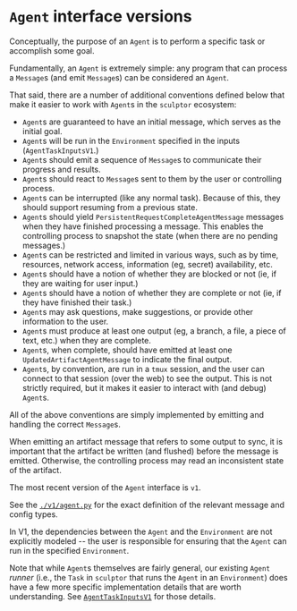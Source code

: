 # `Agent` interface versions

Conceptually, the purpose of an `Agent` is to perform a specific task or accomplish some goal.

Fundamentally, an `Agent` is extremely simple:
any program that can process a `Message`s (and emit `Message`s) can be considered an `Agent`.

That said, there are a number of additional conventions defined below that make it easier to work with `Agent`s in the `sculptor` ecosystem:

- `Agent`s are guaranteed to have an initial message, which serves as the initial goal.
- `Agent`s will be run in the `Environment` specified in the inputs (`AgentTaskInputsV1`.)
- `Agent`s should emit a sequence of `Message`s to communicate their progress and results.
- `Agent`s should react to `Message`s sent to them by the user or controlling process.
- `Agent`s can be interrupted (like any normal task). Because of this, they should support resuming from a previous state.
- `Agent`s should yield `PersistentRequestCompleteAgentMessage` messages when they have finished processing a message.
  This enables the controlling process to snapshot the state (when there are no pending messages.)
- `Agent`s can be restricted and limited in various ways, such as by time, resources, network access, information (eg, secret) availability, etc.
- `Agent`s should have a notion of whether they are blocked or not (ie, if they are waiting for user input.)
- `Agent`s should have a notion of whether they are complete or not (ie, if they have finished their task.)
- `Agent`s may ask questions, make suggestions, or provide other information to the user.
- `Agent`s must produce at least one output (eg, a branch, a file, a piece of text, etc.) when they are complete.
- `Agent`s, when complete, should have emitted at least one `UpdatedArtifactAgentMessage` to indicate the final output.
- `Agent`s, by convention, are run in a `tmux` session, and the user can connect to that session (over the web) to see the output.
  This is not strictly required, but it makes it easier to interact with (and debug) `Agent`s.

All of the above conventions are simply implemented by emitting and handling the correct `Message`s.

When emitting an artifact message that refers to some output to sync,
it is important that the artifact be written (and flushed) before the message is emitted.
Otherwise, the controlling process may read an inconsistent state of the artifact.

The most recent version of the `Agent` interface is `v1`.

See the [`./v1/agent.py`](./v1/agent.py) for the exact definition of the relevant message and config types.

In V1, the dependencies between the `Agent` and the `Environment` are not explicitly modeled --
the user is responsible for ensuring that the `Agent` can run in the specified `Environment`.

Note that while `Agent`s themselves are fairly general,
our existing `Agent` *runner* (i.e., the `Task` in `sculptor` that runs the `Agent` in an `Environment`)
does have a few more specific implementation details that are worth understanding.
See [`AgentTaskInputsV1`](/sculptor/sculptor/database/models.py) for those details.
